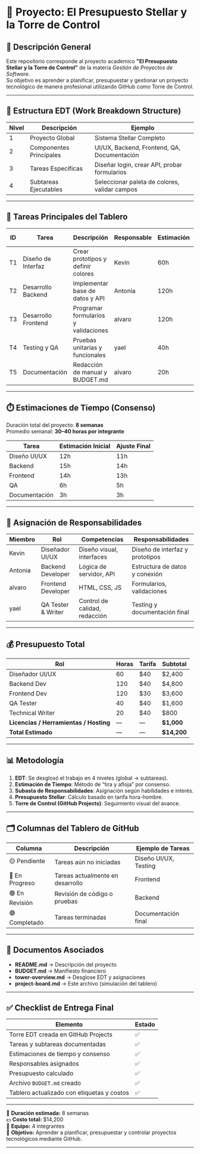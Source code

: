 # 🚀 Proyecto: El Presupuesto Stellar y la Torre de Control

## 🌌 Descripción General
Este repositorio corresponde al proyecto académico **"El Presupuesto Stellar y la Torre de Control"** de la materia *Gestión de Proyectos de Software*.  
Su objetivo es aprender a planificar, presupuestar y gestionar un proyecto tecnológico de manera profesional utilizando GitHub como Torre de Control.

---

## 🧱 Estructura EDT (Work Breakdown Structure)
| Nivel | Descripción | Ejemplo |
|-------|--------------|----------|
| 1 | Proyecto Global | Sistema Stellar Completo |
| 2 | Componentes Principales | UI/UX, Backend, Frontend, QA, Documentación |
| 3 | Tareas Específicas | Diseñar login, crear API, probar formularios |
| 4 | Subtareas Ejecutables | Seleccionar paleta de colores, validar campos |

---

## 🧩 Tareas Principales del Tablero

| ID | Tarea | Descripción | Responsable | Estimación | Costo Estimado | Estado |
|----|--------|--------------|--------------|--------------|----------------|--------|
| T1 | Diseño de Interfaz | Crear prototipos y definir colores | Kevin | 60h | $2,400 | Pendiente |
| T2 | Desarrollo Backend | Implementar base de datos y API | Antonia | 120h | $4,800 | Pendiente |
| T3 | Desarrollo Frontend | Programar formularios y validaciones | alvaro | 120h | $3,600 | En progreso |
| T4 | Testing y QA | Pruebas unitarias y funcionales | yael | 40h | $1,600 | Pendiente |
| T5 | Documentación | Redacción de manual y BUDGET.md | alvaro | 20h | $800 | Pendiente |

---

## ⏱️ Estimaciones de Tiempo (Consenso)
Duración total del proyecto: **8 semanas**  
Promedio semanal: **30–40 horas por integrante**

| Tarea | Estimación Inicial | Ajuste Final |
|--------|--------------------|--------------|
| Diseño UI/UX | 12h | 11h |
| Backend | 15h | 14h |
| Frontend | 14h | 13h |
| QA | 6h | 5h |
| Documentación | 3h | 3h |

---

## 👥 Asignación de Responsabilidades

| Miembro | Rol | Competencias | Responsabilidades |
|----------|------|--------------|-------------------|
| Kevin | Diseñador UI/UX | Diseño visual, interfaces | Diseño de interfaz y prototipos |
| Antonia | Backend Developer | Lógica de servidor, API | Estructura de datos y conexión |
| alvaro | Frontend Developer | HTML, CSS, JS | Formularios, validaciones |
| yael | QA Tester & Writer | Control de calidad, redacción | Testing y documentación final |

---

## 💰 Presupuesto Total

| Rol | Horas | Tarifa | Subtotal |
|------|--------|--------|-----------|
| Diseñador UI/UX | 60 | $40 | $2,400 |
| Backend Dev | 120 | $40 | $4,800 |
| Frontend Dev | 120 | $30 | $3,600 |
| QA Tester | 40 | $40 | $1,600 |
| Technical Writer | 20 | $40 | $800 |
| **Licencias / Herramientas / Hosting** | — | — | **$1,000** |
| **Total Estimado** | — | — | **$14,200** |

---

## 📊 Metodología

1. **EDT**: Se desglosó el trabajo en 4 niveles (global → subtareas).
2. **Estimación de Tiempo**: Método de “tira y afloja” por consenso.
3. **Subasta de Responsabilidades**: Asignación según habilidades e interés.
4. **Presupuesto Stellar**: Cálculo basado en tarifa hora-hombre.
5. **Torre de Control (GitHub Projects)**: Seguimiento visual del avance.

---

## 🗂️ Columnas del Tablero de GitHub

| Columna | Descripción | Ejemplo de Tareas |
|----------|--------------|--------------------|
| 🟡 Pendiente | Tareas aún no iniciadas | Diseño UI/UX, Testing |
| 🔵 En Progreso | Tareas actualmente en desarrollo | Frontend |
| 🟢 En Revisión | Revisión de código o pruebas | Backend |
| 🟣 Completado | Tareas terminadas | Documentación final |

---

## 📄 Documentos Asociados

- **README.md** → Descripción del proyecto  
- **BUDGET.md** → Manifiesto financiero  
- **tower-overview.md** → Desglose EDT y asignaciones  
- **project-board.md** → Este archivo (simulación del tablero)

---

## ✅ Checklist de Entrega Final

| Elemento | Estado |
|-----------|--------|
| Torre EDT creada en GitHub Projects | ✅ |
| Tareas y subtareas documentadas | ✅ |
| Estimaciones de tiempo y consenso | ✅ |
| Responsables asignados | ✅ |
| Presupuesto calculado | ✅ |
| Archivo `BUDGET.md` creado | ✅ |
| Tablero actualizado con etiquetas y costos | ✅ |

---

📅 **Duración estimada:** 8 semanas  
💵 **Costo total:** $14,200  
👥 **Equipo:** 4 integrantes  
🧠 **Objetivo:** Aprender a planificar, presupuestar y controlar proyectos tecnológicos mediante GitHub.

---
